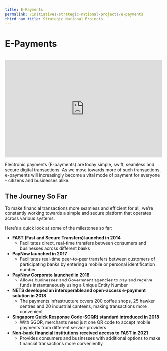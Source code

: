 ```yaml
---
title: E-Payments
permalink: /initiatives/strategic-national-projects/e-payments
third_nav_title: Strategic National Projects
---
```

# E-Payments
<br>

<iframe width="100%" height="315" src="https://www.youtube.com/embed/1VmJm9imBp4" frameborder="0" allow="accelerometer; autoplay; clipboard-write; encrypted-media; gyroscope; picture-in-picture" allowfullscreen></iframe>

Electronic payments (E-payments) are today simple, swift, seamless and secure digital transactions. As we move towards more of such transactions, e-payments will increasingly become a vital mode of payment for everyone - citizens and businesses alike.

## The Journey So Far

To make financial transactions more seamless and efficient for all, we’re constantly working towards a simple and secure platform that operates across various systems. 

Here’s a quick look at some of the milestones so far:

* **FAST (Fast and Secure Transfers) launched in 2014**
	* Facilitates direct, real-time transfers between consumers and businesses across different banks
* **PayNow launched in 2017**
	* Facilitates real-time peer-to-peer transfers between customers of participating banks by entering a mobile or personal identification number
* **PayNow Corporate launched in 2018**
	* Allows businesses and Government agencies to pay and receive funds instantaneously using a Unique Entity Number
* **NETS developed an interoperable and open-access e-payment solution in 2018**
	* The payments infrastructure covers 200 coffee shops, 25 hawker centres and 20 industrial canteens, making transactions more convenient
* **Singapore Quick Response Code (SGQR) standard introduced in 2018**
	* With SGQR, merchants need just one QR code to accept mobile payments from different service providers
* **Non-bank financial institutions**  **received**  **access to FAST in 2021**
	* Provides consumers and businesses with additional options to make financial transactions more conveniently